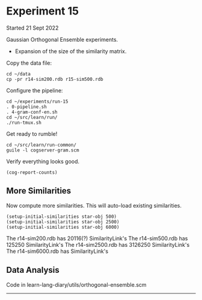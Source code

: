 
Experiment 15
=============
Started 21 Sept 2022

Gaussian Orthogonal Ensemble experiments.

* Expansion of the size of the similarity matrix.

Copy the data file:
```
cd ~/data
cp -pr r14-sim200.rdb r15-sim500.rdb
```

Configure the pipeline:
```
cd ~/experiments/run-15
. 0-pipeline.sh
. 4-gram-conf-en.sh
cd ~/src/learn/run/
./run-tmux.sh
```

Get ready to rumble!
```
cd ~/src/learn/run-common/
guile -l cogserver-gram.scm
```

Verify everything looks good.
```
(cog-report-counts)
```

More Similarities
-----------------

Now compute more similarities. This will auto-load existing
similarities.
```
(setup-initial-similarities star-obj 500)
(setup-initial-similarities star-obj 2500)
(setup-initial-similarities star-obj 6000)
```

The r14-sim200.rdb has 20116(?) SimilarityLink's
The r14-sim500.rdb has 125250 SimilarityLink's
The r14-sim2500.rdb has 3126250 SimilarityLink's
The r14-sim6000.rdb has  SimilarityLink's

Data Analysis
-------------

Code in learn-lang-diary/utils/orthogonal-ensemble.scm

---------
